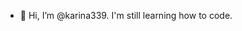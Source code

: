 - 👋 Hi, I’m @karina339. I'm still learning how to code.
<!---
karina339/karina339 is a ✨ special ✨ repository because its `README.md` (this file) appears on your GitHub profile.
You can click the Preview link to take a look at your changes.
--->
